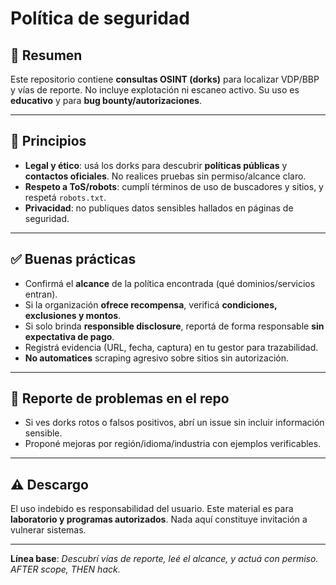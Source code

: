 # Política de seguridad

## 🧠 Resumen
Este repositorio contiene **consultas OSINT (dorks)** para localizar VDP/BBP y vías de reporte. No incluye explotación ni escaneo activo. Su uso es **educativo** y para **bug bounty/autorizaciones**.

---

## 🔐 Principios
- **Legal y ético**: usá los dorks para descubrir **políticas públicas** y **contactos oficiales**. No realices pruebas sin permiso/alcance claro.
- **Respeto a ToS/robots**: cumplí términos de uso de buscadores y sitios, y respetá `robots.txt`.
- **Privacidad**: no publiques datos sensibles hallados en páginas de seguridad.

---

## ✅ Buenas prácticas
- Confirmá el **alcance** de la política encontrada (qué dominios/servicios entran).
- Si la organización **ofrece recompensa**, verificá **condiciones, exclusiones y montos**.
- Si solo brinda **responsible disclosure**, reportá de forma responsable **sin expectativa de pago**.
- Registrá evidencia (URL, fecha, captura) en tu gestor para trazabilidad.
- **No automatices** scraping agresivo sobre sitios sin autorización.

---

## 🐛 Reporte de problemas en el repo
- Si ves dorks rotos o falsos positivos, abrí un issue sin incluir información sensible.
- Proponé mejoras por región/idioma/industria con ejemplos verificables.

---

## ⚠️ Descargo
El uso indebido es responsabilidad del usuario. Este material es para **laboratorio y programas autorizados**. Nada aquí constituye invitación a vulnerar sistemas.

---

**Línea base**: *Descubrí vías de reporte, leé el alcance, y actuá con permiso. AFTER scope, THEN hack.*
